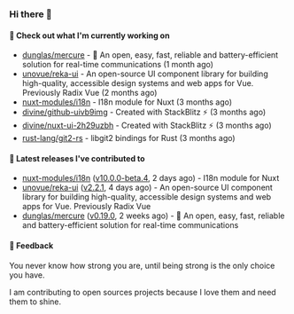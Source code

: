 ### Hi there 👋

#### 👷 Check out what I'm currently working on

- [dunglas/mercure](https://github.com/dunglas/mercure) - 🪽 An open, easy, fast, reliable and battery-efficient solution for real-time communications (1 month ago)
- [unovue/reka-ui](https://github.com/unovue/reka-ui) - An open-source UI component library for building high-quality, accessible design systems and web apps for Vue. Previously Radix Vue (2 months ago)
- [nuxt-modules/i18n](https://github.com/nuxt-modules/i18n) - I18n module for Nuxt (3 months ago)
- [divine/github-uivb9img](https://github.com/divine/github-uivb9img) - Created with StackBlitz ⚡️ (3 months ago)
- [divine/nuxt-ui-2h29uzbh](https://github.com/divine/nuxt-ui-2h29uzbh) - Created with StackBlitz ⚡️ (3 months ago)
- [rust-lang/git2-rs](https://github.com/rust-lang/git2-rs) - libgit2 bindings for Rust (3 months ago)

#### 🔭 Latest releases I've contributed to

- [nuxt-modules/i18n](https://github.com/nuxt-modules/i18n) ([v10.0.0-beta.4](https://github.com/nuxt-modules/i18n/releases/tag/v10.0.0-beta.4), 2 days ago) - I18n module for Nuxt
- [unovue/reka-ui](https://github.com/unovue/reka-ui) ([v2.2.1](https://github.com/unovue/reka-ui/releases/tag/v2.2.1), 4 days ago) - An open-source UI component library for building high-quality, accessible design systems and web apps for Vue. Previously Radix Vue
- [dunglas/mercure](https://github.com/dunglas/mercure) ([v0.19.0](https://github.com/dunglas/mercure/releases/tag/v0.19.0), 2 weeks ago) - 🪽 An open, easy, fast, reliable and battery-efficient solution for real-time communications

#### 💬 Feedback
You never know how strong you are, until being strong is the only choice you have.

I am contributing to open sources projects because I love them and need them to shine.
